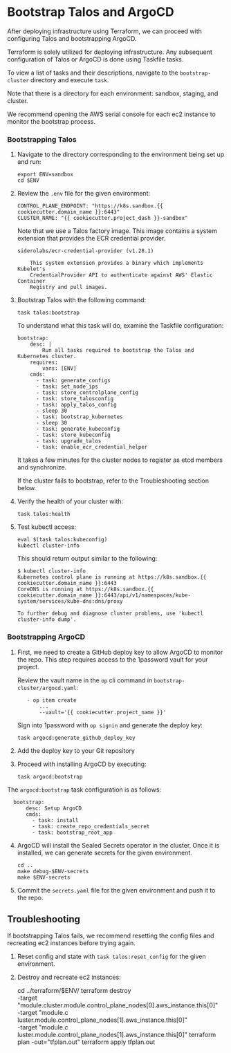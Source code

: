 # Bootstrap Talos and ArgoCD

After deploying infrastructure using Terraform, we can proceed with configuring
Talos and bootstrapping ArgoCD.

Terraform is solely utilized for deploying infrastructure. Any subsequent
configuration of Talos or ArgoCD is done using Taskfile tasks.

To view a list of tasks and their descriptions, navigate to the
`bootstrap-cluster` directory and execute `task`.

Note that there is a directory for each environment: sandbox, staging, and
cluster.

We recommend opening the AWS serial console for each ec2 instance to monitor the
bootstrap process.

### Bootstrapping Talos

1. Navigate to the directory corresponding to the environment being set up and
   run:

   ```shell
   export ENV=sandbox
   cd $ENV
   ```

2. Review the `.env` file for the given environment:

   ```shell
   CONTROL_PLANE_ENDPOINT: "https://k8s.sandbox.{{ cookiecutter.domain_name }}:6443"
   CLUSTER_NAME: "{{ cookiecutter.project_dash }}-sandbox"
   ```

   Note that we use a Talos factory image. This image contains a system
   extension that provides the ECR credential provider.

   ```
   siderolabs/ecr-credential-provider (v1.28.1)

       This system extension provides a binary which implements Kubelet's
       CredentialProvider API to authenticate against AWS' Elastic Container
       Registry and pull images.
   ```

3. Bootstrap Talos with the following command:

   ```
   task talos:bootstrap
   ```

   To understand what this task will do, examine the Taskfile configuration:

   ```
   bootstrap:
       desc: |
           Run all tasks required to bootstrap the Talos and Kubernetes cluster.
       requires:
           vars: [ENV]
       cmds:
         - task: generate_configs
         - task: set_node_ips
         - task: store_controlplane_config
         - task: store_talosconfig
         - task: apply_talos_config
         - sleep 30
         - task: bootstrap_kubernetes
         - sleep 30
         - task: generate_kubeconfig
         - task: store_kubeconfig
         - task: upgrade_talos
         - task: enable_ecr_credential_helper
   ```

   It takes a few minutes for the cluster nodes to register as etcd
   members and synchronize.

   If the cluster fails to bootstrap, refer to the Troubleshooting section
   below.

4. Verify the health of your cluster with:

   ```shell
   task talos:health
   ```

5. Test kubectl access:

   ```shell
   eval $(task talos:kubeconfig)
   kubectl cluster-info
   ```

   This should return output similar to the following:

   ```shell
   $ kubectl cluster-info
   Kubernetes control plane is running at https://k8s.sandbox.{{ cookiecutter.domain_name }}:6443
   CoreDNS is running at https://k8s.sandbox.{{ cookiecutter.domain_name }}:6443/api/v1/namespaces/kube-system/services/kube-dns:dns/proxy

   To further debug and diagnose cluster problems, use 'kubectl cluster-info dump'.
   ```

### Bootstrapping ArgoCD

1. First, we need to create a GitHub deploy key to allow ArgoCD to monitor the
   repo. This step requires access to the 1password vault for your project.

   Review the vault name in the `op` cli command in
   `bootstrap-cluster/argocd.yaml`:
   ```
      - op item create 
          ...
          --vault='{{ cookiecutter.project_name }}'
   ```

   Sign into 1password with `op signin` and generate the deploy key:
   ```shell
   task argocd:generate_github_deploy_key
   ```

2. Add the deploy key to your Git repository

3. Proceed with installing ArgoCD by executing:

   ```shell
   task argocd:bootstrap
   ```

The `argocd:bootstrap` task configuration is as follows:

```
  bootstrap:
      desc: Setup ArgoCD
      cmds:
        - task: install
        - task: create_repo_credentials_secret
        - task: bootstrap_root_app
```

4. ArgoCD will install the Sealed Secrets operator in the cluster. Once it is
   installed, we can generate secrets for the given environment.

   ```shell
   cd ..
   make debug-$ENV-secrets
   make $ENV-secrets
   ```

5. Commit the `secrets.yaml` file for the given environment and push it to the
   repo.

## Troubleshooting

If bootstrapping Talos fails, we recommend resetting the config files and
recreating ec2 instances before trying again.

1. Reset config and state with `task talos:reset_config` for the given
   environment.

2. Destroy and recreate ec2 instances:

   cd ../terraform/$ENV/
   terraform destroy \
      -target "module.cluster.module.control_plane_nodes[0].aws_instance.this[0]" \
      -target "module.c luster.module.control_plane_nodes[1].aws_instance.this[0]" \
      -target "module.c luster.module.control_plane_nodes[1].aws_instance.this[0]"
   terraform plan -out="tfplan.out"
   terraform apply tfplan.out
